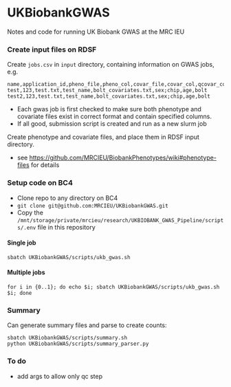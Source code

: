 # UKBiobankGWAS
Notes and code for running UK Biobank GWAS at the MRC IEU



### Create input files on RDSF

Create `jobs.csv` in `input` directory, containing information on GWAS jobs, e.g.

```
name,application_id,pheno_file,pheno_col,covar_file,covar_col,qcovar_col,method
test,123,test.txt,test_name,bolt_covariates.txt,sex;chip,age,bolt
test2,123,test.txt,test_name,bolt_covariates.txt,sex;chip,age,bolt
```

- Each gwas job is first checked to make sure both phenotype and covariate files exist in correct format and contain specified columns.
- If all good, submission script is created and run as a new slurm job

Create phenotype and covariate files, and place them in RDSF input directory.
- see https://github.com/MRCIEU/BiobankPhenotypes/wiki#phenotype-files for details

### Setup code on BC4

- Clone repo to any directory on BC4
- `git clone git@github.com:MRCIEU/UKBiobankGWAS.git`
- Copy the `/mnt/storage/private/mrcieu/research/UKBIOBANK_GWAS_Pipeline/scripts/.env` file in this repository

#### Single job

`sbatch UKBiobankGWAS/scripts/ukb_gwas.sh`

#### Multiple jobs

```
for i in {0..1}; do echo $i; sbatch UKBiobankGWAS/scripts/ukb_gwas.sh $i; done
```

### Summary

Can generate summary files and parse to create counts:

```
sbatch UKBiobankGWAS/scripts/summary.sh
python UKBiobankGWAS/scripts/summary_parser.py
```

### To do

- add args to allow only qc step
